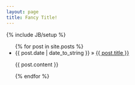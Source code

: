 ```yaml
---
layout: page
title: Fancy Title!
---
```

{% include JB/setup %}

<ul class="posts">
  {% for post in site.posts %}
    <li><span>{{ post.date | date_to_string }}</span> &raquo; <a href="{{ BASE_PATH }}{{ post.url }}">{{ post.title }}</a>
    <p>
    {{ post.content }}
    </p>
    </li>
  {% endfor %}
</ul>
